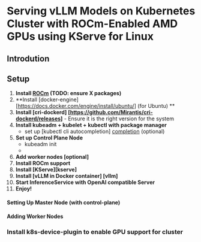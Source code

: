 # Serving vLLM Models on Kubernetes Cluster with ROCm-Enabled AMD GPUs using KServe for Linux

## Introdution

## Setup


1.   **Install [ROCm][rocm] (TODO: ensure X packages)**
2.   **Install [docker-engine][https://docs.docker.com/engine/install/ubuntu/] (for Ubuntu) **
3.   **Install [cri-dockerd] [https://github.com/Mirantis/cri-dockerd/releases]**
    - Ensure it is the right version for the system
4.   **Install kubeadm + kubelet + kubectl with package manager**
      - set up [kubectl cli autocompletion] [completion] (optional)
5. **Set up Control Plane Node**
    -   kubeadm init
      - 
6. **Add worker nodes [optional]**
7. **Install ROCm support**
8. **Install [KServe][kserve]**
9. **Install [vLLM in Docker container] [vllm]**
10. **Start InferenceService with OpenAI compatible Server**
11. **Enjoy!**


#### Setting Up Master Node (with control-plane)

#### Adding Worker Nodes

### Install k8s-device-plugin to enable GPU support for cluster

[rocm]: https://rocm.docs.amd.com/projects/install-on-linux/en/latest/install/quick-start.html

[completion]: https://kubernetes.io/docs/tasks/tools/install-kubectl-linux/#enable-shell-autocompletion
